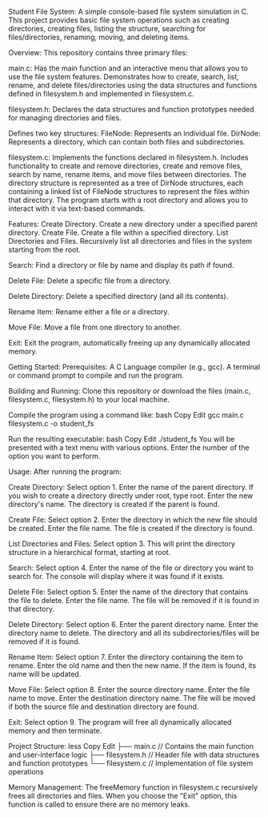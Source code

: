 Student File System:
A simple console-based file system simulation in C. This project provides basic file system operations such as creating directories, creating files, listing the structure, searching for files/directories, renaming, moving, and deleting items.

Overview:
This repository contains three primary files:

main.c:
Has the main function and an interactive menu that allows you to use the file system features.
Demonstrates how to create, search, list, rename, and delete files/directories using the data structures and functions defined in filesystem.h and implemented in filesystem.c.

filesystem.h:
Declares the data structures and function prototypes needed for managing directories and files.

Defines two key structures:
FileNode: Represents an individual file.
DirNode: Represents a directory, which can contain both files and subdirectories.

filesystem.c:
Implements the functions declared in filesystem.h.
Includes functionality to create and remove directories, create and remove files, search by name, rename items, and move files between directories.
The directory structure is represented as a tree of DirNode structures, each containing a linked list of FileNode structures to represent the files within that directory. The program starts with a root directory and allows you to interact with it via text-based commands.

Features:
Create Directory.
Create a new directory under a specified parent directory.
Create File.
Create a file within a specified directory.
List Directories and Files.
Recursively list all directories and files in the system starting from the root.

Search:
Find a directory or file by name and display its path if found.

Delete File:
Delete a specific file from a directory.

Delete Directory:
Delete a specified directory (and all its contents).

Rename Item:
Rename either a file or a directory.

Move File:
Move a file from one directory to another.

Exit:
Exit the program, automatically freeing up any dynamically allocated memory.


Getting Started:
Prerequisites:
A C Language compiler (e.g., gcc).
A terminal or command prompt to compile and run the program.

Building and Running:
Clone this repository or download the files (main.c, filesystem.c, filesystem.h) to your local machine.

Compile the program using a command like:
bash
Copy
Edit
gcc main.c filesystem.c -o student_fs

Run the resulting executable:
bash
Copy
Edit
./student_fs
You will be presented with a text menu with various options. Enter the number of the option you want to perform.

Usage:
After running the program:

Create Directory:
Select option 1.
Enter the name of the parent directory. If you wish to create a directory directly under root, type root.
Enter the new directory's name.
The directory is created if the parent is found.

Create File:
Select option 2.
Enter the directory in which the new file should be created.
Enter the file name.
The file is created if the directory is found.

List Directories and Files:
Select option 3.
This will print the directory structure in a hierarchical format, starting at root.

Search:
Select option 4.
Enter the name of the file or directory you want to search for.
The console will display where it was found if it exists.

Delete File:
Select option 5.
Enter the name of the directory that contains the file to delete.
Enter the file name.
The file will be removed if it is found in that directory.

Delete Directory:
Select option 6.
Enter the parent directory name.
Enter the directory name to delete.
The directory and all its subdirectories/files will be removed if it is found.

Rename Item:
Select option 7.
Enter the directory containing the item to rename.
Enter the old name and then the new name.
If the item is found, its name will be updated.

Move File:
Select option 8.
Enter the source directory name.
Enter the file name to move.
Enter the destination directory name.
The file will be moved if both the source file and destination directory are found.

Exit:
Select option 9.
The program will free all dynamically allocated memory and then terminate.

Project Structure:
less
Copy
Edit
├── main.c          // Contains the main function and user-interface logic
├── filesystem.h    // Header file with data structures and function prototypes
└── filesystem.c    // Implementation of file system operations

Memory Management:
The freeMemory function in filesystem.c recursively frees all directories and files.
When you choose the "Exit" option, this function is called to ensure there are no memory leaks.